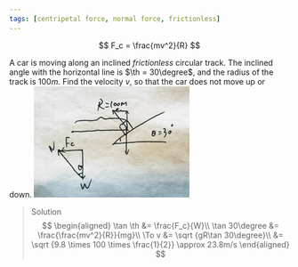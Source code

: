 ```yaml
---
tags: [centripetal force, normal force, frictionless]
---
```


$$
F_c = \frac{mv^2}{R}
$$

A car is moving along an inclined _frictionless_ circular track. The inclined angle with the horizontal line is $\th = 30\degree$, and the radius of the track is $100m$. Find the velocity $v$, so that the car does not move up or down.
![Graph](../assets/quiz0221_centripetal_force.PNG)
>Solution
$$
\begin{aligned}
\tan \th &= \frac{F_c}{W}\\
\tan 30\degree &= \frac{\frac{mv^2}{R}}{mg}\\
\To v &= \sqrt {gR\tan 30\degree}\\
&= \sqrt {9.8 \times 100 \times \frac{1}{2}} \approx 23.8m/s
\end{aligned}
$$
